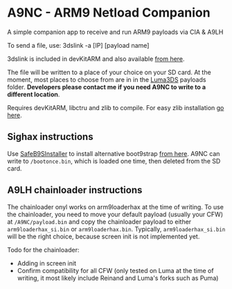 # A9NC - ARM9 Netload Companion
A simple companion app to receive and run ARM9 payloads via CIA & A9LH

To send a file, use:
3dslink -a [IP] [payload name]

3dslink is included in devKitARM and also available [from here](http://davejmurphy.com/3dslink/).

The file will be written to a place of your choice on your SD card. At the moment, most places to choose from are in in the [Luma3DS](https://github.com/AuroraWright/Luma3DS) payloads folder.
__Developers please contact me if you need A9NC to write to a different location__. 

Requires devKitARM, libctru and zlib to compile. For easy zlib installation [go here](https://github.com/devkitPro/3ds_portlibs).


## Sighax instructions

Use [SafeB9SInstaller](https://github.com/d0k3/SafeB9SInstaller/releases) to install alternative boot9strap [from here](https://github.com/d0k3/boot9strap). A9NC can write to `/bootonce.bin`, which is loaded one time, then deleted from the SD card.


## A9LH chainloader instructions

The chainloader onyl works on arm9loaderhax at the time of writing. To use the chainloader, you need to move your default payload (usually your CFW) at `/A9NC/payload.bin` and copy the chainloader payload to either `arm9loaderhax_si.bin` or `arm9loaderhax.bin`. Typically, `arm9loaderhax_si.bin` will be the right choice, because screen init is not implemented yet.

Todo for the chainloader:
  * Adding in screen init
  * Confirm compatibility for all CFW (only tested on Luma at the time of writing, it most likely include Reinand and Luma's forks such as Puma)
